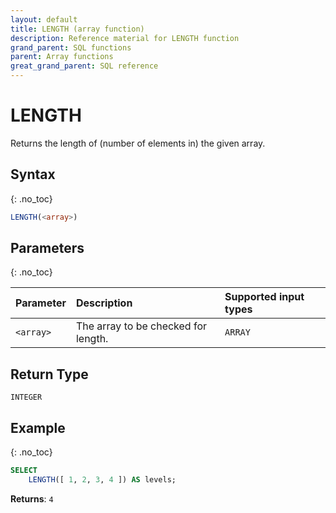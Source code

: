 ```yaml
---
layout: default
title: LENGTH (array function)
description: Reference material for LENGTH function
grand_parent: SQL functions
parent: Array functions
great_grand_parent: SQL reference
---
```


# LENGTH

Returns the length of (number of elements in) the given array.

## Syntax
{: .no_toc}

```sql
LENGTH(<array>)
```

## Parameters
{: .no_toc}

| Parameter | Description                                       | Supported input types | 
| :--------- | :------------------------------------------------- | :----------|
| `<array>`   | The array to be checked for length. | `ARRAY` |

## Return Type
`INTEGER` 

## Example
{: .no_toc}

```sql
SELECT
	LENGTH([ 1, 2, 3, 4 ]) AS levels;
```

**Returns**: `4`
